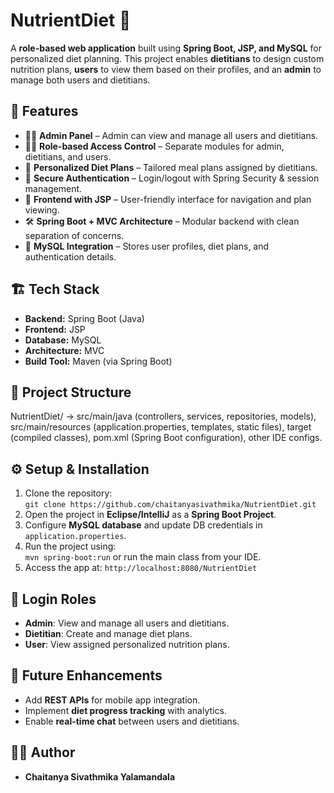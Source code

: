 # NutrientDiet 🍎
A **role-based web application** built using **Spring Boot, JSP, and MySQL** for personalized diet planning. This project enables **dietitians** to design custom nutrition plans, **users** to view them based on their profiles, and an **admin** to manage both users and dietitians.  

## 🚀 Features
- 👨‍💼 **Admin Panel** – Admin can view and manage all users and dietitians.  
- 👩‍⚕️ **Role-based Access Control** – Separate modules for admin, dietitians, and users.  
- 🥗 **Personalized Diet Plans** – Tailored meal plans assigned by dietitians.  
- 🔐 **Secure Authentication** – Login/logout with Spring Security & session management.  
- 🎨 **Frontend with JSP** – User-friendly interface for navigation and plan viewing.  
- 🛠 **Spring Boot + MVC Architecture** – Modular backend with clean separation of concerns.  
- 💾 **MySQL Integration** – Stores user profiles, diet plans, and authentication details.  

## 🏗 Tech Stack
- **Backend:** Spring Boot (Java)  
- **Frontend:** JSP  
- **Database:** MySQL  
- **Architecture:** MVC  
- **Build Tool:** Maven (via Spring Boot)  

## 📂 Project Structure
NutrientDiet/ → src/main/java (controllers, services, repositories, models), src/main/resources (application.properties, templates, static files), target (compiled classes), pom.xml (Spring Boot configuration), other IDE configs.  

## ⚙️ Setup & Installation
1. Clone the repository:  
   `git clone https://github.com/chaitanyasivathmika/NutrientDiet.git`  
2. Open the project in **Eclipse/IntelliJ** as a **Spring Boot Project**.  
3. Configure **MySQL database** and update DB credentials in `application.properties`.  
4. Run the project using:  
   `mvn spring-boot:run`  or run the main class from your IDE.  
5. Access the app at: `http://localhost:8080/NutrientDiet`  

## 🔑 Login Roles
- **Admin**: View and manage all users and dietitians.  
- **Dietitian**: Create and manage diet plans.  
- **User**: View assigned personalized nutrition plans.  

## 📌 Future Enhancements
- Add **REST APIs** for mobile app integration.  
- Implement **diet progress tracking** with analytics.  
- Enable **real-time chat** between users and dietitians.

## 👩‍💻 Author
- **Chaitanya Sivathmika Yalamandala**  
